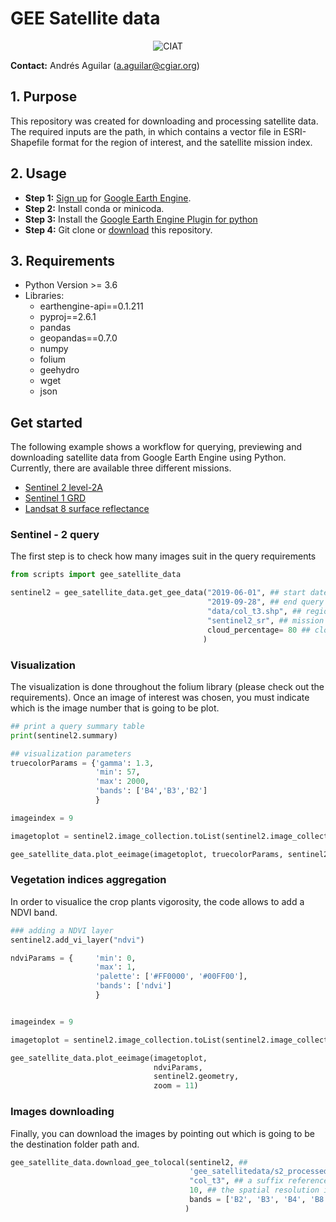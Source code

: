 # GEE Satellite data
<p align="center">
<img src="https://ciat.cgiar.org/wp-content/uploads/Alliance_logo.png" alt="CIAT" id="logo" data-height-percentage="90" data-actual-width="140" data-actual-height="55">
</p>

**Contact:** Andrés Aguilar (a.aguilar@cgiar.org)

## 1. Purpose

This repository was created for downloading and processing satellite data. The required inputs are the path, in which contains a vector file in ESRI-Shapefile format for the region of interest, and the satellite mission index. 

## 2. Usage

* **Step 1:** [Sign up](https://earthengine.google.com/signup/) for [Google Earth Engine](https://earthengine.google.com/).
* **Step 2:** Install conda or minicoda.
* **Step 3:** Install the [Google Earth Engine Plugin for python](https://developers.google.com/earth-engine/python_install-conda)
* **Step 4:** Git clone or [download](https://github.com/anaguilarar/gee_satellite_data.git) this repository.

## 3. Requirements

* Python Version >= 3.6
* Libraries:
    *   earthengine-api==0.1.211
    *   pyproj==2.6.1
    *   pandas 
    *   geopandas==0.7.0 
    *   numpy
    *   folium
    *   geehydro
    *   wget
    *   json

## Get started

The following example shows a workflow for querying, previewing and downloading satellite data from Google Earth Engine using Python.
Currently, there are available three different missions. 
  * [Sentinel 2 level-2A](https://developers.google.com/earth-engine/datasets/catalog/COPERNICUS_S2_SR)
  * [Sentinel 1 GRD](https://developers.google.com/earth-engine/datasets/catalog/COPERNICUS_S1_GRD)
  * [Landsat 8 surface reflectance](https://developers.google.com/earth-engine/datasets/catalog/LANDSAT_LC08_C01_T1_SR)


###  Sentinel - 2 query

The first step is to check how many images suit in the query requirements 

```python
from scripts import gee_satellite_data

sentinel2 = gee_satellite_data.get_gee_data("2019-06-01", ## start date
                                            "2019-09-28", ## end query date
                                            "data/col_t3.shp", ## region of interest
                                            "sentinel2_sr", ## mission
                                            cloud_percentage= 80 ## cloud percetage per image 
                                           )
```
### Visualization

The visualization is done throughout the folium library (please check out the requirements). Once an image of interest was chosen, you must indicate which is the image number that is going to be plot. 

```python
## print a query summary table
print(sentinel2.summary)

## visualization parameters
truecolorParams = {'gamma': 1.3, 
                   'min': 57,
                   'max': 2000,
                   'bands': ['B4','B3','B2']
                   }

imageindex = 9

imagetoplot = sentinel2.image_collection.toList(sentinel2.image_collection.size()).get(imageindex)

gee_satellite_data.plot_eeimage(imagetoplot, truecolorParams, sentinel2.geometry, zoom = 11)

```

### Vegetation indices aggregation

In order to visualice the crop plants vigorosity, the code allows to add a NDVI band. 

```python
### adding a NDVI layer
sentinel2.add_vi_layer("ndvi")

ndviParams = {     'min': 0,
                   'max': 1,
                   'palette': ['#FF0000', '#00FF00'],
                   'bands': ['ndvi']
                   }


imageindex = 9

imagetoplot = sentinel2.image_collection.toList(sentinel2.image_collection.size()).get(imageindex)

gee_satellite_data.plot_eeimage(imagetoplot, 
                                ndviParams, 
                                sentinel2.geometry, 
                                zoom = 11)
```

### Images downloading

Finally, you can download the images by pointing out which is going to be the destination folder path and.

```python
gee_satellite_data.download_gee_tolocal(sentinel2, ## 
                                        'gee_satellitedata/s2_processed', ## outputpath 
                                        "col_t3", ## a suffix reference for the area that was query
                                        10, ## the spatial resolution in meters
                                        bands = ['B2', 'B3', 'B4', 'B8', 'ndvi']
                                       )
```


